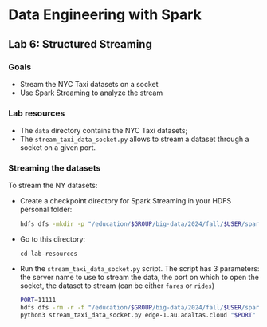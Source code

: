# Data Engineering with Spark

## Lab 6: Structured Streaming

### Goals

- Stream the NYC Taxi datasets on a socket
- Use Spark Streaming to analyze the stream

### Lab resources

- The `data` directory contains the NYC Taxi datasets;
- The `stream_taxi_data_socket.py` allows to stream a dataset through a socket on a given port.

### Streaming the datasets

To stream the NY datasets:

- Create a checkpoint directory for Spark Streaming in your HDFS personal folder:
  ```bash
  hdfs dfs -mkdir -p "/education/$GROUP/big-data/2024/fall/$USER/spark-streaming/checkpoint"
  ```
- Go to this directory:
  ```
  cd lab-resources
  ```
- Run the `stream_taxi_data_socket.py` script. The script has 3 parameters: the server name to use to stream the data, the port on which to open the socket, the dataset to stream (can be either `fares` or `rides`)
  ```bash
  PORT=11111
  hdfs dfs -rm -r -f "/education/$GROUP/big-data/2024/fall/$USER/spark-streaming/checkpoint/*"
  python3 stream_taxi_data_socket.py edge-1.au.adaltas.cloud "$PORT" fares
  ```
